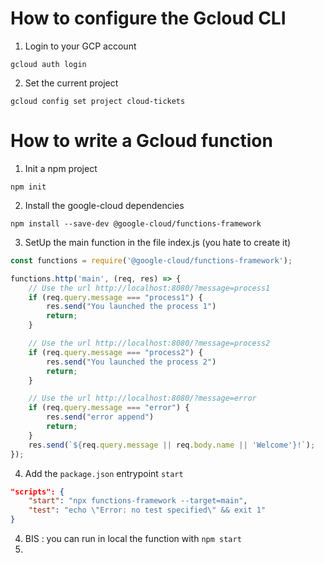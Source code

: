 # How to configure the Gcloud CLI

1. Login to your GCP account
```shell
gcloud auth login
```
2. Set the current project
```shell
gcloud config set project cloud-tickets
```

# How to write a Gcloud function

1. Init a npm project
```shell
npm init
```
2. Install the google-cloud dependencies
```shell
npm install --save-dev @google-cloud/functions-framework
```

3. SetUp the main function in the file index.js (you hate to create it)
```javascript
const functions = require('@google-cloud/functions-framework');

functions.http('main', (req, res) => {
    // Use the url http://localhost:8080/?message=process1
    if (req.query.message === "process1") {
        res.send("You launched the process 1")
        return;
    }

    // Use the url http://localhost:8080/?message=process2
    if (req.query.message === "process2") {
        res.send("You launched the process 2")
        return;
    }

    // Use the url http://localhost:8080/?message=error
    if (req.query.message === "error") {
        res.send("error append")
        return;
    }
    res.send(`${req.query.message || req.body.name || 'Welcome'}!`);
});
```

4. Add the `package.json` entrypoint `start`
```json
"scripts": {
    "start": "npx functions-framework --target=main",
    "test": "echo \"Error: no test specified\" && exit 1"
}
```

4. BIS : you can run in local the function with `npm start`
5. 
